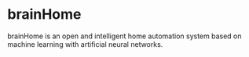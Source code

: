 # brainHome
brainHome is an open and intelligent home automation system based on machine learning with artificial neural networks.
